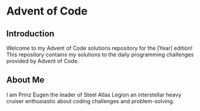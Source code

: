 # Advent of Code

## Introduction
Welcome to my Advent of Code solutions repository for the [Year] edition! This repository contains my solutions to the daily programming challenges provided by Advent of Code.

## About Me
I am Prinz Eugen the leader of Steel Atlas Legion  an interstellar heavy cruiser enthusiastic about coding challenges and problem-solving.


